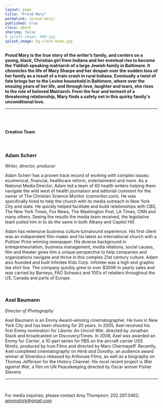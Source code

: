 ```yaml
---
layout: page
title: "Proud Mary"
permalink: /proud-mary/
published: true
class: about
sharing: false
# splash_image: 86H.jpg
splash_image: bg-clock-book.jpg
---
```

**Proud Mary is the true story of the writer’s family, and centers on a young, black, Christian girl from Indiana and her eventual rise to become the Yiddish speaking matriarch of a large Jewish family in Baltimore. It chronicles the life of Mary Sharpe and her despair over the sudden loss of her family as a result of a train crash in rural Indiana. Eventually a twist of fate brings her to the Levine household in Baltimore, where over the ensuing years of her life, and through love, laughter and tears, she rises to the role of beloved Matriarch. From the fear and torment of a threatening relationship, Mary finds a safety net in this quirky family's unconditional love.**

---

<br /><br />

#### Creative Team

<br />

### Adam Scherr

*Writer, director, producer*

Adam Scherr has a proven track record of working with complex issues: ecumenical, financial, healthcare reform, entertainment and more. As a National Media Director, Adam led a team of 60 health writers helping them navigate the wild west of health journalism and editorial comment for the owner of The Christian Science Monitor (csmonitor.com). He was specifically hired to help the church with its media outreach in New York City and state. He quickly helped facilitate and build relationships with CBS, The New York Times, Fox News, The Washington Post, LA Times, CNN and many others. Seeing the results the media team received, the legislative team pulled him in to do the same in both Albany and Capitol Hill.

Adam has extensive business culture turnaround experience. His first client was an independent film-maker and his latest an international church with a Pulitzer Prize winning newspaper. His diverse background in entrepreneurialism, business management, media relations, social causes, film and theater gives him a unique perspective to help companies and organizations navigate and thrive in this complex 21st century culture. Adam also founded and built Infinitee Kids Corp. Infinitee was a high end graphic tee shirt line. The company quickly grew to over $300K in yearly sales and was carried by Barneys, FAO Schwarz and 100’s of retailers throughout the US, Canada and parts of Europe.

<br />



### Axel Baumann

*Director of Photography*

Axel Baumann is an Emmy Award-winning cinematographer. He lives in New York City and has been shooting for 20 years. In 2005, Axel received his first Emmy nomination for *Liberia: An Uncivil War*, directed by Jonathan Stack and broadcasted on Discovery/Times. In 2008, Axel was awarded an Emmy for *Carrier*, a 10-part series for PBS on the aircraft carrier USS Nimitz, produced by Icon Films and directed by Maro Chermayeff. Recently, Axel completed cinematography on *Herb and Dorothy*, an audience award winner at Silverdocs released by Arthouse Films, as well as a biography on Thomas Jefferson for the History Channel. His most recent project is *War against War*, a film on UN Peacekeeping directed by Oscar winner Fisher Stevens

---

<br />

For media inquiries, please contact Amy Thompson: 202.297.3462; <amymshirk@gmail.com>
